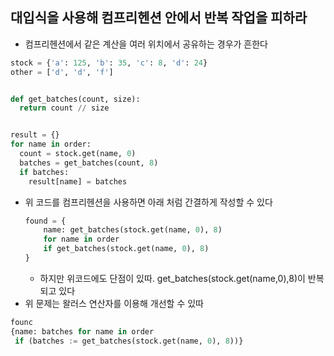 ## 대입식을 사용해 컴프리헨션 안에서 반복 작업을 피하라

- 컴프리헨션에서 같은 계산을 여러 위치에서 공유하는 경우가 흔한다

```python
stock = {'a': 125, 'b': 35, 'c': 8, 'd': 24}
other = ['d', 'd', 'f']


def get_batches(count, size):
  return count // size


result = {}
for name in order:
  count = stock.get(name, 0)
  batches = get_batches(count, 8)
  if batches:
    result[name] = batches
```

- 위 코드를 컴프리헨션을 사용하면 아래 처럼 간결하게 작성할 수 있다
    ```python
    found = {
        name: get_batches(stock.get(name, 0), 8)
        for name in order
        if get_batches(stock.get(name, 0), 8)
    }
    ```
    - 하지만 위코드에도 단점이 있따. get_batches(stock.get(name,0),8)이 반복되고 있다
- 위 문제는 왈러스 연산자를 이용해 개선할 수 있따

```python
founc
{name: batches for name in order
 if (batches := get_batches(stock.get(name, 0), 8))}
```
